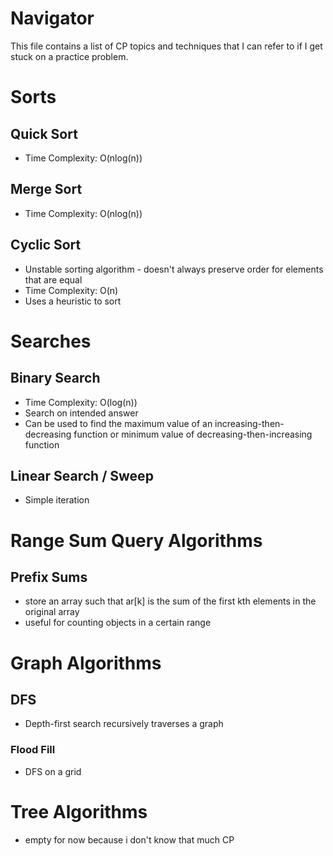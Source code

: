 # Navigator
This file contains a list of CP topics and techniques that I can refer to if I get stuck on a practice problem.

# Sorts
## Quick Sort
  - Time Complexity: O(nlog(n))
## Merge Sort
  - Time Complexity: O(nlog(n))
## Cyclic Sort
  - Unstable sorting algorithm - doesn't always preserve order for elements that are equal
  - Time Complexity: O(n)
  - Uses a heuristic to sort

# Searches
## Binary Search
  - Time Complexity: O(log(n))
  - Search on intended answer
  - Can be used to find the maximum value of an increasing-then-decreasing function or minimum value of decreasing-then-increasing function
## Linear Search / Sweep
  - Simple iteration

# Range Sum Query Algorithms
## Prefix Sums
  - store an array such that ar[k] is the sum of the first kth elements in the original array
  - useful for counting objects in a certain range

# Graph Algorithms
## DFS
  - Depth-first search recursively traverses a graph
### Flood Fill
  - DFS on a grid

# Tree Algorithms
  - empty for now because i don't know that much CP
